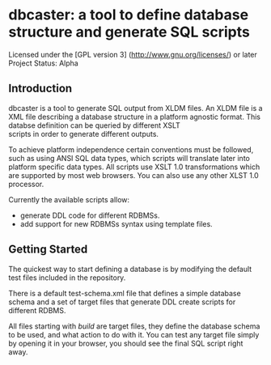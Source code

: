 # dbcaster: a tool to define database structure and generate SQL scripts

Licensed under the [GPL version 3] (http://www.gnu.org/licenses/) or later
Project Status: Alpha

## Introduction

dbcaster is a tool to generate SQL output from XLDM files.
An XLDM file is a XML file describing a database structure in a
platform agnostic format.
This databse definition can be queried by different XSLT  
scripts in order to generate different outputs.

To achieve platform independence certain conventions must be followed,
such as using ANSI SQL data types, which scripts will translate later into
platform specific data types.
All scripts use XSLT 1.0 transformations which are supported by most web browsers.
You can also use any other XLST 1.0 processor.

Currently the available scripts allow:
* generate DDL code for different RDBMSs.
* add support for new RDBMSs syntax using template files.

## Getting Started

The quickest way to start defining a database is by modifying the default
test files included in the repository.

There is a default test-schema.xml file that defines a simple database
schema and a set of target files that generate DDL create scripts for
different RDBMS.

All files starting with *build* are target files, they define the database
schema to be used, and what action to do with it.
You can test any target file simply by opening it in your browser, you
should see the final SQL script right away.

